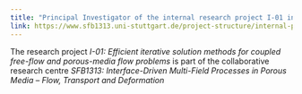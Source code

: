 ```yaml
---
title: "Principal Investigator of the internal research project I-01 in SFB1313"
link: https://www.sfb1313.uni-stuttgart.de/project-structure/internal-projects/i-01/
---
```


The research project *I-01: Efficient iterative solution methods for coupled free-flow and porous-media flow problems* is part of the collaborative research centre *SFB1313: Interface-Driven Multi-Field Processes in Porous Media – Flow, Transport and Deformation*